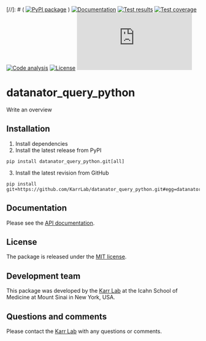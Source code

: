 [//]: # ( [![PyPI package](https://img.shields.io/pypi/v/datanator_query_python.svg)](https://pypi.python.org/pypi/datanator_query_python) )
[![Documentation](https://readthedocs.org/projects/datanator-query-python/badge/?version=latest)](https://docs.karrlab.org/datanator_query_python)
[![Test results](https://circleci.com/gh/KarrLab/datanator_query_python.svg?style=shield)](https://circleci.com/gh/KarrLab/datanator_query_python)
[![Test coverage](https://coveralls.io/repos/github/KarrLab/datanator_query_python/badge.svg)](https://coveralls.io/github/KarrLab/datanator_query_python)
[![Code analysis](https://api.codeclimate.com/v1/badges/141d01cec991d17ed5ab/maintainability)](https://codeclimate.com/github/KarrLab/datanator_query_python)
[![License](https://img.shields.io/github/license/KarrLab/datanator_query_python.svg)](LICENSE)
![Analytics](https://ga-beacon.appspot.com/UA-86759801-1/datanator_query_python/README.md?pixel)

# datanator_query_python

Write an overview

## Installation

1. Install dependencies
2. Install the latest release from PyPI

```
pip install datanator_query_python.git[all]
```

3. Install the latest revision from GitHub

```
pip install git+https://github.com/KarrLab/datanator_query_python.git#egg=datanator_query_python[all]
```

## Documentation

Please see the [API documentation](https://docs.karrlab.org/datanator_query_python).

## License

The package is released under the [MIT license](LICENSE).

## Development team

This package was developed by the [Karr Lab](https://www.karrlab.org) at the Icahn School of Medicine at Mount Sinai in New York, USA.

## Questions and comments

Please contact the [Karr Lab](mailto:info@karrlab.org) with any questions or comments.
